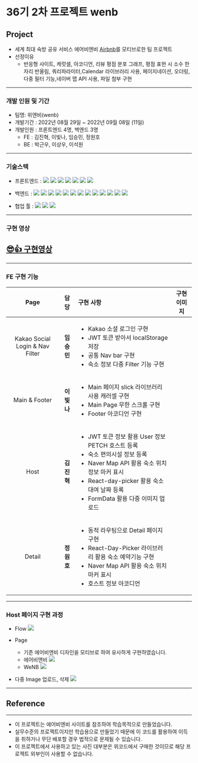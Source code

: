 # 36기 2차 프로젝트 wenb

## Project

- 세계 최대 숙방 공유 서비스 에어비엔비 [Airbnb](https://www.airbnb.co.kr/)를 모티브로한 팀 프로젝트
- 선정이유
  - 반응형 사이트, 케럿셀, 아코디언, 리뷰 평점 분포 그래프, 평점 표현 시 소수 한 자리 반올림, 쿼리파라미터,Calendar 라이브러리 사용, 페이지네이션, 오더링, 다중 필터 기능,네이버 맵 API 사용, 파일 첨부 구현

---

### 개발 인원 및 기간

- 팀명: 위엔비(wenb)
- 개발기간 : 2022년 08월 29일 ~ 2022년 09월 08일 (11일)
- 개발인원 : 프론트엔드 4명, 백엔드 3명
  - FE : 김진혁, 이빛나, 임승민, 정원호
  - BE : 박근우, 이상우, 이석원

---

### 기술스택

- 프론트엔드 : <img src="https://img.shields.io/badge/JavaScript-FFCA28?style=flat-square&logo=javascript&logoColor=white"/>
  <img src="https://img.shields.io/badge/React.js-58c3cc?style=flat-square&logo=React&logoColor=white"/>
  <img src="https://img.shields.io/badge/CRA-58c3cc?style=flat-square&logo=Create-React-App&logoColor=white"/>
  <img src="https://img.shields.io/badge/React Router Dom-gray?style=flat-square&logo=React-Router&logoColor=F6BB43"/>
  <img src="https://img.shields.io/badge/styled components-F6BB43?style=flat-square&logo=styledcomponents&logoColor=white"/>
  <img src="https://img.shields.io/badge/eslint-000066?style=flat-square&logo=eslint&logoColor=white"/>
  <img src="https://img.shields.io/badge/prettier-00CC00?style=flat-square&logo=eslint&logoColor=white"/>

- 백엔드 : <img src="https://img.shields.io/badge/JavaScript-FFCA28?style=flat-square&logo=javascript&logoColor=white"/>
  <img src="https://img.shields.io/badge/Node.js-008000?style=flat-square&logo=Node.js&logoColor=white"/>
  <img src="https://img.shields.io/badge/Express-000080?style=flat-square&logo=Express&logoColor=white"/>
  <img src="https://img.shields.io/badge/ MySQL8.0-6441a5?style=flat-square&logo=MySQL&logoColor=white"/>
  <img src="https://img.shields.io/badge/Postman-F6BB43?style=flat-square&logo=Postman&logoColor=white"/>
  <img src="https://img.shields.io/badge/JWT-F6BB43?style=flat-square&logo=JWT&logoColor=white"/>
  <img src="https://img.shields.io/badge/jest-F6BB43?style=flat-square&logo=jest&logoColor=white"/>
  <img src="https://img.shields.io/badge/aws(EC2)-F6BB43?style=flat-square&logo=amazonaws&logoColor=white"/>
  <img src="https://img.shields.io/badge/aws(vpc)-F6BB43?style=flat-square&logo=amazonaws&logoColor=white"/>
  <img src="https://img.shields.io/badge/aws(rds)-F6BB43?style=flat-square&logo=amazonaws&logoColor=white"/>
  <img src="https://img.shields.io/badge/docker-F6BB43?style=flat-square&logo=docker&logoColor=white"/>
  <img src="https://img.shields.io/badge/nginx-F6BB43?style=flat-square&logo=nginx&logoColor=white"/>
  <img src="https://img.shields.io/badge/CI/CD-F6BB43?style=flat-square&logo=CI/CD&logoColor=white"/>

- 협업 툴 : <img src="https://img.shields.io/badge/Notion-1c1c1c?style=flat-square&logo=Notion&logoColor=white"/> <img src="https://img.shields.io/badge/Slack-553830?style=flat-square&logo=Slack&logoColor=white"/> <img src="https://img.shields.io/badge/Trello-6441a5?style=flat-square&logo=Trello&logoColor=white"/>

---

### 구현 영상

## <a href="https://youtu.be/DWaKFjUI7Ew">😎👍 구현영상</a>

---

### FE 구현 기능

|              Page               |    담당    | 구현 사항                                                                                                                                                                                                              | 구현이미지 |
| :-----------------------------: | :--------: | :--------------------------------------------------------------------------------------------------------------------------------------------------------------------------------------------------------------------- | :--------: |
| Kakao Social Login & Nav Filter | **임승민** | <ul><li>Kakao 소셜 로그인 구현 <li>JWT 토큰 받아서 localStorage 저장 <li> 공통 Nav bar 구현<li>숙소 정보 다중 Filter 기능 구현</ul>                                                                                    |            |
|          Main & Footer          | **이빛나** | <ul><li>Main 페이지 slick 라이브러리 사용 캐러셀 구현<li>Main Page 무한 스크롤 구현 <li>Footer 아코디언 구현</ul>                                                                                                      |            |
|              Host               | **김진혁** | <ul><li>JWT 토큰 정보 활용 User 정보 PETCH 호스트 등록<li>숙소 편의시설 정보 등록<li>Naver Map API 활용 숙소 위치 정보 마커 표시<li>React-day-picker 활용 숙소 대여 날짜 등록<li>FormData 활용 다중 이미지 업로드</ul> |            |
|             Detail              | **정원호** | <ul><li>동적 라우팅으로 Detail 페이지 구현 <li>React-Day-Picker 라이브러리 활용 숙소 예약기능 구현 <li>Naver Map API 활용 숙소 위치 마커 표시 <li> 호스트 정보 아코디언</ul>                                           |            |

---

### Host 페이지 구현 과정

- Flow
  <img src="https://user-images.githubusercontent.com/85611408/189060474-e2a718ee-7279-4280-a2ad-be96a63a2d98.JPG"/>

- Page
  - 기존 에어비앤비 디자인을 모티브로 하여 유사하게 구현하였습니다.
  - 에어비앤비
    <img src="https://user-images.githubusercontent.com/85611408/189060435-5a419736-06bf-4c0e-bbef-956adeb94f5f.JPG"/>
  - WeNB
    <img src="https://user-images.githubusercontent.com/85611408/189060380-b1bb888b-5a5b-4f3a-8a4b-642ac540656f.JPG"/>
- 다중 Image 업로드, 삭제
  <img src="https://user-images.githubusercontent.com/85611408/189060409-2aecc952-1c74-495a-99bc-f43b26073ffd.gif"/>

---

## Reference

---

- 이 프로젝트는 에어비엔비 사이트를 참조하여 학습목적으로 만들었습니다.
- 실무수준의 프로젝트이지만 학습용으로 만들었기 때문에 이 코드를 활용하여 이득을 취하거나 무단 배포할 경우 법적으로 문제될 수 있습니다.
- 이 프로젝트에서 사용하고 있는 사진 대부분은 위코드에서 구매한 것이므로 해당 프로젝트 외부인이 사용할 수 없습니다.

